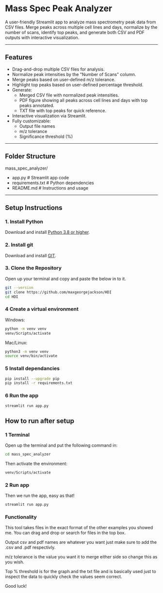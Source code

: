 # Mass Spec Peak Analyzer

A user-friendly Streamlit app to analyze mass spectrometry peak data from CSV files. Merge peaks across multiple cell lines and days, normalize by the number of scans, identify top peaks, and generate both CSV and PDF outputs with interactive visualization.

---

## Features

- Drag-and-drop multiple CSV files for analysis.
- Normalize peak intensities by the "Number of Scans" column.
- Merge peaks based on user-defined m/z tolerance.
- Highlight top peaks based on user-defined percentage threshold.
- Generate:
  - Merged CSV file with normalized peak intensities.
  - PDF figure showing all peaks across cell lines and days with top peaks annotated.
  - TXT file with top peaks for quick reference.
- Interactive visualization via Streamlit.
- Fully customizable:
  - Output file names
  - m/z tolerance
  - Significance threshold (%)

---

## Folder Structure
mass_spec_analyzer/
- app.py # Streamlit app code
- requirements.txt # Python dependencies
- README.md # Instructions and usage

---

## Setup Instructions

### 1. Install Python
Download and install [Python 3.8 or higher](https://www.python.org/downloads/).

### 2. Install git
Download and install [GIT](https://git-scm.com/downloads). 

### 3. Clone the Repository
Open up your terminal and copy and paste the below in to it.

```bash
git --version
git clone https://github.com/maxgeorgejackson/HDI
cd HDI
```

### 4 Create a virtual environment
Windows:
```bash
python -m venv venv
venv/Scripts/activate
```

Mac/Linux:
```bash
python3 -m venv venv
source venv/bin/activate
```

### 5 Install dependancies
```bash
pip install --upgrade pip
pip install -r requirements.txt
```

### 6 Run the app 
```bash
streamlit run app.py
```

## How to run after setup

### 1 Terminal
Open up the terminal and put the following command in:
```bash
cd mass_spec_analyzer
```
Then activate the environment:
```bash
venv/Scripts/activate
```

### 2 Run app

Then we run the app, easy as that!
```bash
streamlit run app.py
```

### Functionality
This tool takes files in the exact format of the other examples you showed me. You can drag and drop or search for files in the top box.

Output csv and pdf names are whatever you want just make sure to add the .csv and .pdf respectivly.

m/z tolerance is the value you want it to merge either side so change this as you wish.

Top % threshold is for the graph and the txt file and is basically used just to inspect the data to quickly check the values seem correct.

Good luck!

